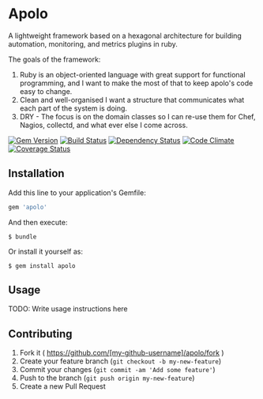 # Apolo

A lightweight framework based on a hexagonal architecture for building automation, monitoring, and metrics plugins in ruby. 

The goals of the framework:
1. Ruby is an object-oriented language with great support for functional programming, and I want to make the most of that to keep apolo's code easy to change.
2. Clean and well-organised
I want a structure that communicates what each part of the system is doing.
3. DRY - The focus is on the domain classes so I can re-use them for Chef, Nagios, collectd, and what ever else I come across. 


[![Gem Version](http://img.shields.io/gem/v/thor.svg)][gem]
[![Build Status](http://img.shields.io/travis/steelhouselabs/apolo.svg)][travis]
[![Dependency Status](http://img.shields.io/gemnasium/steelhouselabs/apolo.svg)][gemnasium]
[![Code Climate](http://img.shields.io/codeclimate/github/steelhouselabs/apolo.svg)][codeclimate]
[![Coverage Status](http://img.shields.io/coveralls/steelhouselabs/apolo.svg)][coveralls]

[gem]: https://rubygems.org/gems/apolo
[travis]: http://travis-ci.org/steelhouselabs/apolo
[gemnasium]: https://gemnasium.com/steelhouselabs/apolo
[codeclimate]: https://codeclimate.com/github/steelhouselabs/apolo
[coveralls]: https://coveralls.io/r/steelhouselabs/apolo

## Installation

Add this line to your application's Gemfile:

```ruby
gem 'apolo'
```

And then execute:

    $ bundle

Or install it yourself as:

    $ gem install apolo

## Usage

TODO: Write usage instructions here

## Contributing

1. Fork it ( https://github.com/[my-github-username]/apolo/fork )
2. Create your feature branch (`git checkout -b my-new-feature`)
3. Commit your changes (`git commit -am 'Add some feature'`)
4. Push to the branch (`git push origin my-new-feature`)
5. Create a new Pull Request
